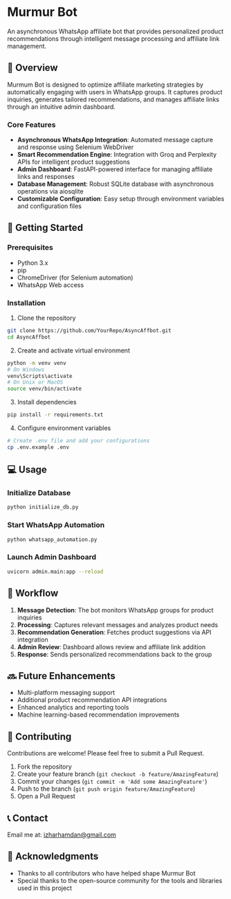 # Murmur Bot

An asynchronous WhatsApp affiliate bot that provides personalized product recommendations through intelligent message processing and affiliate link management.

## 🎯 Overview

Murmum Bot is designed to optimize affiliate marketing strategies by automatically engaging with users in WhatsApp groups. It captures product inquiries, generates tailored recommendations, and manages affiliate links through an intuitive admin dashboard.

### Core Features

- **Asynchronous WhatsApp Integration**: Automated message capture and response using Selenium WebDriver
- **Smart Recommendation Engine**: Integration with Groq and Perplexity APIs for intelligent product suggestions
- **Admin Dashboard**: FastAPI-powered interface for managing affiliate links and responses
- **Database Management**: Robust SQLite database with asynchronous operations via aiosqlite
- **Customizable Configuration**: Easy setup through environment variables and configuration files

## 🚀 Getting Started

### Prerequisites

- Python 3.x
- pip
- ChromeDriver (for Selenium automation)
- WhatsApp Web access

### Installation

1. Clone the repository
```bash
git clone https://github.com/YourRepo/AsyncAffbot.git
cd AsyncAffbot
```

2. Create and activate virtual environment
```bash
python -m venv venv
# On Windows
venv\Scripts\activate
# On Unix or MacOS
source venv/bin/activate
```

3. Install dependencies
```bash
pip install -r requirements.txt
```

4. Configure environment variables
```bash
# Create .env file and add your configurations
cp .env.example .env
```

## 💻 Usage

### Initialize Database
```bash
python initialize_db.py
```

### Start WhatsApp Automation
```bash
python whatsapp_automation.py
```

### Launch Admin Dashboard
```bash
uvicorn admin.main:app --reload
```

## 🔄 Workflow

1. **Message Detection**: The bot monitors WhatsApp groups for product inquiries
2. **Processing**: Captures relevant messages and analyzes product needs
3. **Recommendation Generation**: Fetches product suggestions via API integration
4. **Admin Review**: Dashboard allows review and affiliate link addition
5. **Response**: Sends personalized recommendations back to the group


## 🔜 Future Enhancements

- Multi-platform messaging support
- Additional product recommendation API integrations
- Enhanced analytics and reporting tools
- Machine learning-based recommendation improvements

## 🤝 Contributing

Contributions are welcome! Please feel free to submit a Pull Request.

1. Fork the repository
2. Create your feature branch (`git checkout -b feature/AmazingFeature`)
3. Commit your changes (`git commit -m 'Add some AmazingFeature'`)
4. Push to the branch (`git push origin feature/AmazingFeature`)
5. Open a Pull Request


## 📞 Contact

Email me at: izharhamdan@gmail.com

## 🙏 Acknowledgments

- Thanks to all contributors who have helped shape Murmur Bot
- Special thanks to the open-source community for the tools and libraries used in this project
